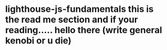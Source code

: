 # lighthouse-js-fundamentals this is the read me section and if your reading..... hello there (write general kenobi or u die)
